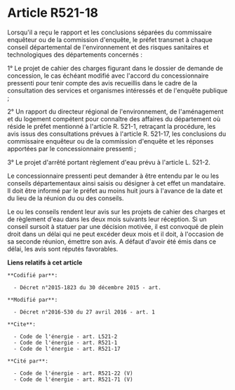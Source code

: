# Article R521-18

Lorsqu'il a reçu le rapport et les conclusions séparées du commissaire enquêteur ou de la commission d'enquête, le préfet
transmet à chaque conseil départemental de l'environnement et des risques sanitaires et technologiques des départements
concernés : 

1° Le projet de cahier des charges figurant dans le dossier de demande de concession, le cas échéant modifié avec l'accord du
concessionnaire pressenti pour tenir compte des avis recueillis dans le cadre de la consultation des services et organismes
intéressés et de l'enquête publique ; 

2° Un rapport du directeur régional de l'environnement, de l'aménagement et du logement compétent pour connaître des affaires
du département où réside le préfet mentionné à l'article R. 521-1, retraçant la procédure, les avis issus des consultations
prévues à l'article R. 521-17, les conclusions du commissaire enquêteur ou de la commission d'enquête et les réponses
apportées par le concessionnaire pressenti ; 

3° Le projet d'arrêté portant règlement d'eau prévu à l'article L. 521-2. 

Le concessionnaire pressenti peut demander à être entendu par le ou les conseils départementaux ainsi saisis ou désigner à
cet effet un mandataire. Il doit être informé par le préfet au moins huit jours à l'avance de la date et du lieu de la
réunion du ou des conseils. 

Le ou les conseils rendent leur avis sur les projets de cahier des charges et de règlement d'eau dans les deux mois suivants
leur réception. Si un conseil sursoit à statuer par une décision motivée, il est convoqué de plein droit dans un délai qui ne
peut excéder deux mois et il doit, à l'occasion de sa seconde réunion, émettre son avis. A défaut d'avoir été émis dans ce
délai, les avis sont réputés favorables.

**Liens relatifs à cet article**

	**Codifié par**:

	  - Décret n°2015-1823 du 30 décembre 2015 - art.

	**Modifié par**:

	  - Décret n°2016-530 du 27 avril 2016 - art. 1

	**Cite**:

	  - Code de l'énergie - art. L521-2
	  - Code de l'énergie - art. R521-1
	  - Code de l'énergie - art. R521-17

	**Cité par**:

	  - Code de l'énergie - art. R521-22 (V)
	  - Code de l'énergie - art. R521-71 (V)
